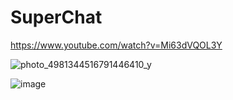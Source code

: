 # SuperChat
https://www.youtube.com/watch?v=Mi63dVQOL3Y

![photo_4981344516791446410_y](https://github.com/mayank-vekariya/SuperChat/assets/75078887/8e8a6b9c-361b-474c-a1e3-fa840f1d072b)


![image](https://github.com/mayank-vekariya/SuperChat/assets/75078887/b4039985-2254-44cd-a7db-6ce6545aba83)

